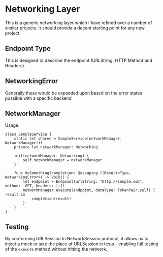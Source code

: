 #  Networking Layer

This is a generic networking layer which I have refined over a number of similar projects. It should provide a decent starting point for 
any new project.

## Endpoint Type
This is designed to describe the endpoint (URLString, HTTP Method and Headers). 

## NetworkingError
Generally these would be expanded upon based on the error states possible with a specific backend

## NetworkManager
Usage:
```
class SampleService {
    static let shared = SampleService(networkManager: NetworkManager())
    private let networkManager: Networking
    
    init(networkManager: Networking) {
        self.networkManager = networkManager
    }
    
    func doSomething(completion: @escaping ((Result<Type, NetworkingError>) -> Void)) {
        let endpoint = Endpoint(urlString: "http://sample.com", method: .GET, headers: [:])
        networkManager.execute(endpoint, dataType: TokenPair.self) { result in
            completion(result)
        }
    }
}
```

## Testing
By conforming URLSession to NetworkSession protocol, it allows us to inject a mock to take the place of URLSession in tests - enabling 
full testing of the `execute` method without hitting the network.



